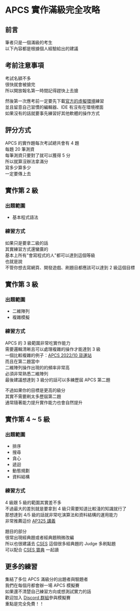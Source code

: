 # APCS 實作滿級完全攻略
## 前言
筆者只是一個滿級的考生 \
以下內容都是根據個人經驗給出的建議
## 考前注意事項
考試名額不多 \
很快就會被搶完 \
所以開放報名第一時間記得趕快上去搶

然後第一次應考前一定要先下載[官方的虛擬環境](https://apcs.csie.ntnu.edu.tw/index.php/info/environment/)練習 \
並且留意自己習慣的編輯器、IDE 有沒有在環境裡面 \
如果沒有的話就要事先練習好其他軟體的操作方式
## 評分方式
APCS 的實作題每次考試總共會有 4 題 \
每題 20 筆測資 \
每筆測資只要對了就可以獲得 5 分 \
所以就算沒辦法拿滿分 \
寫多少算多少 \
一定要傳上去
## 實作第 2 級
### 出題範圍
- 基本程式語法
### 練習方式
如果只是要拿二級的話 \
其實練習方式還蠻廣的 \
基本上所有"會寫程式的人"都可以達到這個等級 \
也就是說 \
不管你想去寫網頁、開發遊戲、刷題目都應該可以達到 2 級這個目標
## 實作第 3 級
### 出題範圍
- 二維陣列
- 複雜模擬
### 練習方式
APCS 的 3 級範圍非常吃實作能力 \
需要邏輯清晰且可以處理複雜的操作才能達到 3 級 \
一個比較複雜的例子：[APCS 2022/10 貨運站](https://zerojudge.tw/ShowProblem?problemid=j123) \
而且在第二題當中 \
二維陣列操作出現的的頻率非常高 \
必須非常熟悉二維陣列 \
最後建議想達到 3 級分的話可以多練歷屆 APCS 第二題

不過如果你的目標是更高的級分 \
其實不需要刷太多歷屆第二題 \
通常隨著能力提升實作能力也會自然提升
## 實作第 4 ~ 5 級
### 出題範圍
- 排序
- 搜尋
- 貪心
- 遞迴
- 動態規劃
- 資料結構
### 練習方式
4 級跟 5 級的範圍其實差不多 \
不過最大的差別就是要拿到 4 級只需要知道比較淺的知識就行了 \
那想達到 4/5 級的話就非常吃演算法和資料結構的運用能力 \
非常推薦這份 [AP325 講義](https://drive.google.com/drive/u/0/folders/10hZCMHH0YgsfguVZCHU7EYiG8qJE5f-m)

題目的部分 \
很常出現經典題或者經典題稍微改編 \
所以也很建議去 [CSES](https://cses.fi) 這個很多經典題的 Judge 多刷點題 \
可以配合 [CSES 寶典](https://cses.fi/book.pdf) 一起讀
## 更多的練習
集結了多位 APCS 滿級分的出題者與驗題者 \
我們在每個月都會辦一場 APCS 模擬賽 \
如果還不清楚自己練習方向或想測試實力的話 \
歡迎加入 [Discord 群組](https://discord.gg/RnhATqeMtd)參與模擬賽 \
重點是完全免費！！
